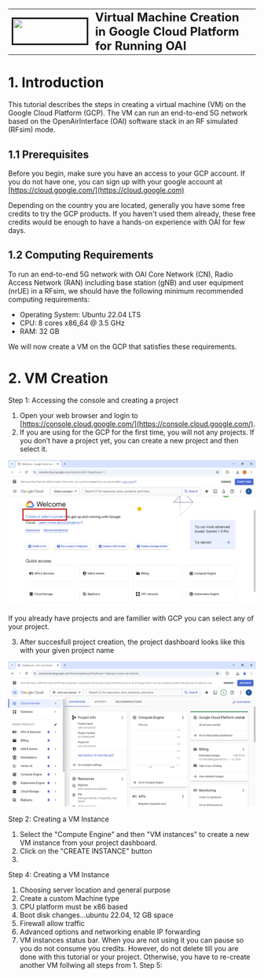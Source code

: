 <table style="border-collapse: collapse; border: none;">
  <tr style="border-collapse: collapse; border: none;">
    <td style="border-collapse: collapse; border: none;">
      <a href="http://www.openairinterface.org/">
         <img src="./images/oai_final_logo.png" alt="" border=3 height=50 width=150>
         </img>
      </a>
    </td>
    <td style="border-collapse: collapse; border: none; vertical-align: center;">
      <b><font size = "5">Virtual Machine Creation in Google Cloud Platform for Running OAI</font></b>
    </td>
  </tr>
</table>



#  1. Introduction
This tutorial describes the steps in creating a virtual machine (VM) on the Google Cloud Platform (GCP). The VM can run an end-to-end 5G network based on the OpenAirInterface (OAI) software stack in an RF simulated (RFsim) mode. 

## 1.1 Prerequisites
Before you begin, make sure you have an access to your GCP account. If you do not have one, you can sign up with your google account at   [https://cloud.google.com/](https://cloud.google.com)

Depending on the country you are located, generally you have some free credits to try the GCP products. If you haven't used them already, these free credits would be enough to have a hands-on experience with OAI for few days.

## 1.2 Computing Requirements
To run an end-to-end 5G network with OAI Core Network (CN),
Radio Access Network (RAN) including base station (gNB) and user equipment (nrUE) in a RFsim, we should have the following minimum recommended computing requirements: 
-  Operating System: Ubuntu 22.04 LTS
-  CPU: 8 cores x86_64 @ 3.5 GHz
- RAM: 32 GB

We will now create a VM on the GCP that satisfies these requirements.

# 2. VM Creation

Step 1:  Accessing the console and creating a project
1.  Open your web browser and login to [https://console.cloud.google.com/](https://console.cloud.google.com/).
2.  If you are using for the GCP for the first time, you will not any projects. If you don’t have a project yet, you can create a new project and then select it.

![Console](./resources/console_1.png)

If you already have projects and are familier with GCP you can select any of your project.

3. After succesfull project creation, the project dashboard looks like this with your given project name 

 ![Console](./resources/console_3.png)
 
 Step 2:  Creating a VM Instance
 
1. Select the "Compute Engine" and then "VM instances" to create a new VM instance from your project dashboard.
2. Click on the "CREATE INSTANCE" button
3. 
   
 
  


Step 4: Creating a VM Instance
1. Choosing server location and general purpose
2. Create a custom Machine type
3. CPU platform must be x86 based 
4. Boot disk changes...ubuntu 22.04, 12 GB space
5. Firewall allow traffic 
6. Advanced options and networking enable IP forwarding 
7. VM instances status bar. When you are not using it you can pause so you do not consume you credits. However, do not delete till you are done with this tutorial or your project. Otherwise, you have to re-create another VM follwing all steps from 1.
Step 5: 
